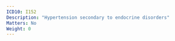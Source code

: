 ```yaml
---
ICD10: I152
Description: "Hypertension secondary to endocrine disorders"
Matters: No
Weight: 0
---
```

